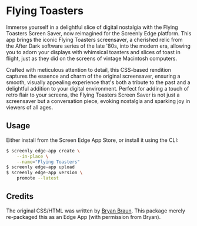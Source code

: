 # Flying Toasters

Immerse yourself in a delightful slice of digital nostalgia with the Flying Toasters Screen Saver, now reimagined for the Screenly Edge platform.
This app brings the iconic Flying Toasters screensaver, a cherished relic from the After Dark software series of the late '80s, into the modern era, allowing you to adorn your displays with whimsical toasters and slices of toast in flight, just as they did on the screens of vintage Macintosh computers.

Crafted with meticulous attention to detail, this CSS-based rendition captures the essence and charm of the original screensaver, ensuring a smooth, visually appealing experience that's both a tribute to the past and a delightful addition to your digital environment.
Perfect for adding a touch of retro flair to your screens, the Flying Toasters Screen Saver is not just a screensaver but a conversation piece, evoking nostalgia and sparking joy in viewers of all ages.

## Usage

Either install from the Screen Edge App Store, or install it using the CLI:

```bash
$ screenly edge-app create \
    --in-place \
    --name="Flying Toasters"
$ screenly edge-app upload
$ screenly edge-app version \
    promote --latest
```

## Credits

The original CSS/HTML was written by [Bryan Braun](https://github.com/bryanbraun/after-dark-css). This package merely re-packaged this as an Edge App (with permission from Bryan).
